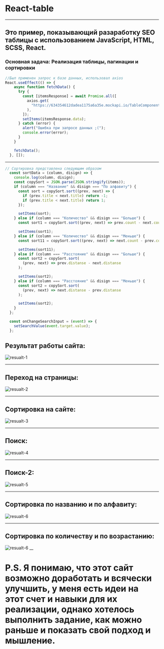 # React-table
_______________
## Это пример, показывающий разаработку SEO таблицы с использованием JavaScript, HTML, SCSS, React.

### Основная задача: Реализация таблицы, пагинации и сортировки




```jsx
//Был применен запрос к базе данных, использовал axios
React.useEffect(() => {
    async function fetchData() {
      try {
        const [itemsResponse] = await Promise.all([
          axios.get(
            "https://634354612dadea1175a6a35e.mockapi.io/TableComponents"
          ),
        ]);
        setItems(itemsResponse.data);
      } catch (error) {
        alert("Ошибка при запросе данных ;(");
        console.error(error);
      }
    }

    fetchData();
  }, []);
```
___
```jsx
// Сортировка представлена следующим образом
  const sortData = (column, disign) => {
    console.log(column, disign);
    const copySort = JSON.parse(JSON.stringify(items));
    if (column === "Название" && disign === "По алфавиту") {
      const sort = copySort.sort((prev, next) => {
        if (prev.title < next.title) return -1;
        if (prev.title < next.title) return 1;
      });

      setItems(sort);
    } else if (column === "Количество" && disign === "Больше") {
      const sort1 = copySort.sort((prev, next) => prev.count - next.count);

      setItems(sort1);
    } else if (column === "Количество" && disign === "Меньше") {
      const sort11 = copySort.sort((prev, next) => next.count - prev.count);

      setItems(sort11);
    } else if (column === "Расстояние" && disign === "Больше") {
      const sort2 = copySort.sort(
        (prev, next) => prev.distanse - next.distanse
      );

      setItems(sort2);
    } else if (column === "Расстояние" && disign === "Меньше") {
      const sort2 = copySort.sort(
        (prev, next) => next.distanse - prev.distanse
      );

      setItems(sort2);
    }
  };

  const onChangeSearchInput = (event) => {
    setSearchValue(event.target.value);
  };
```


## Результат работы сайта:
![resualt-1](https://sun9-79.userapi.com/impg/X0Go4CnQnRnoh4sbQwoh3nuBAeEQot36eXbR2w/WGDeMoasQl8.jpg?size=1852x927&quality=96&sign=4a004b3c2dc7b91992071912ac65ec45&type=album)
___
## Переход на страницы:
![resualt-2](https://sun9-80.userapi.com/impg/5ghH6jqGb3F8j8x1NjzYjsTf8FLAGLz6x0IA2A/oGoCEQuFHqM.jpg?size=1830x914&quality=96&sign=75b4c00edbc30c809cb5e1691954635e&type=album)
____
## Сортировка на сайте:
![resualt-3](https://sun9-79.userapi.com/impg/BX5IFEVp8YsU9E3PYHvdGLyalxvuUChV-84rYg/LD1xLWymT-M.jpg?size=1866x932&quality=96&sign=15e1783c6d24e2203c166d38a92b91a5&type=album)
____
## Поиск:
![resualt-4](https://sun9-8.userapi.com/impg/yhS_vvMYZZR-wxgxqYdyH-XvS1J-cjM87jsBYg/JGe2EhK7n5E.jpg?size=1876x934&quality=96&sign=fe14f23e5f2d1449f6b44c0c76418cae&type=album)
____
## Поиск-2:
![resualt-5](https://sun9-49.userapi.com/impg/V2wPVFrJO5hdSBTiMJxwACc9hejJchdbMp2rmg/k_Lr-L4RKB8.jpg?size=1867x935&quality=96&sign=cadbd125162d1dbbb2b613e27e9839bb&type=album)
____
## Сортировка по названию и по алфавиту:
![resualt-6](https://sun9-21.userapi.com/impg/p5Yea-X8uiBaK1z9iTgy9IVfJs0aSZVv2318Nw/8hZQm1ERqWY.jpg?size=1873x929&quality=96&sign=a5cd4f0f0d955404d42931d388a18460&type=album)
___
## Сортировка по количеству и по возрастанию:
![resualt-6](https://sun9-50.userapi.com/impg/lJ-ahKAutbU_EkBZ8H7SjlzXGaDog1o3DnpsOA/iVT2ci2Ph_8.jpg?size=1849x930&quality=96&sign=40301d4c9348d07b438a6b1e4a767e98&type=album)
__
# P.S. Я понимаю, что этот сайт возможно доработать и всячески улучшить, у меня есть идеи на этот счет и навыки для их реализации, однако хотелось выполнить задание, как можно раньше и показать свой подход и мышление. 
